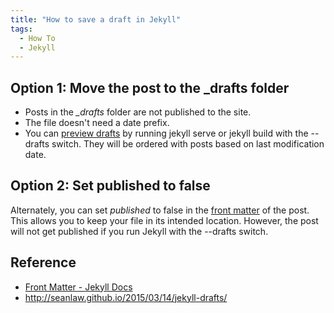 ```yaml
---
title: "How to save a draft in Jekyll"
tags:
  - How To
  - Jekyll
---
```


## Option 1: Move the post to the _drafts folder

* Posts in the *_drafts* folder are not published to the site.
* The file doesn't need a date prefix.
* You can [preview drafts](https://jekyllrb.com/docs/posts/#drafts) by running jekyll serve or jekyll build with the --drafts switch. They will be ordered with posts based on last modification date.

## Option 2: Set published to false

Alternately, you can set *published* to false in the [front matter](https://jekyllrb.com/docs/front-matter/) of the post. This allows you to keep your file in its intended location. However, the post will not get published if you run Jekyll with the --drafts switch.

## Reference

* [Front Matter - Jekyll Docs](https://jekyllrb.com/docs/front-matter/)
* http://seanlaw.github.io/2015/03/14/jekyll-drafts/


